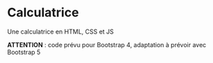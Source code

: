 # Calculatrice
Une calculatrice en HTML, CSS et JS

**ATTENTION** : code prévu pour Bootstrap 4, adaptation à prévoir avec Bootstrap 5
